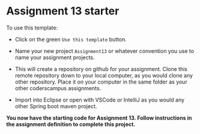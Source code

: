 # Assignment 13 starter

To use this template:

- Click on the green `Use this template` button.

- Name your new project `Assignment13` or whatever convention you use to name your assignment projects.

- This will create a repository on github for your assignment. Clone this remote repository down to your local computer, as you would clone any other repository. Place it on your computer in the same folder as your other coderscampus assignments.

- Import into Eclipse or open with VSCode or IntelliJ as you would any other Spring boot maven project.

__You now have the starting code for Assignment 13. Follow instructions in the assignment definition to complete this project.__
